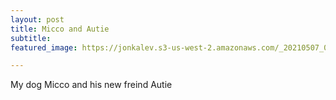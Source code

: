 ```yaml
---
layout: post
title: Micco and Autie
subtitle: 
featured_image: https://jonkalev.s3-us-west-2.amazonaws.com/_20210507_02.jpg

---
```

  <figcaption>My dog Micco and his new freind Autie</figcaption>

